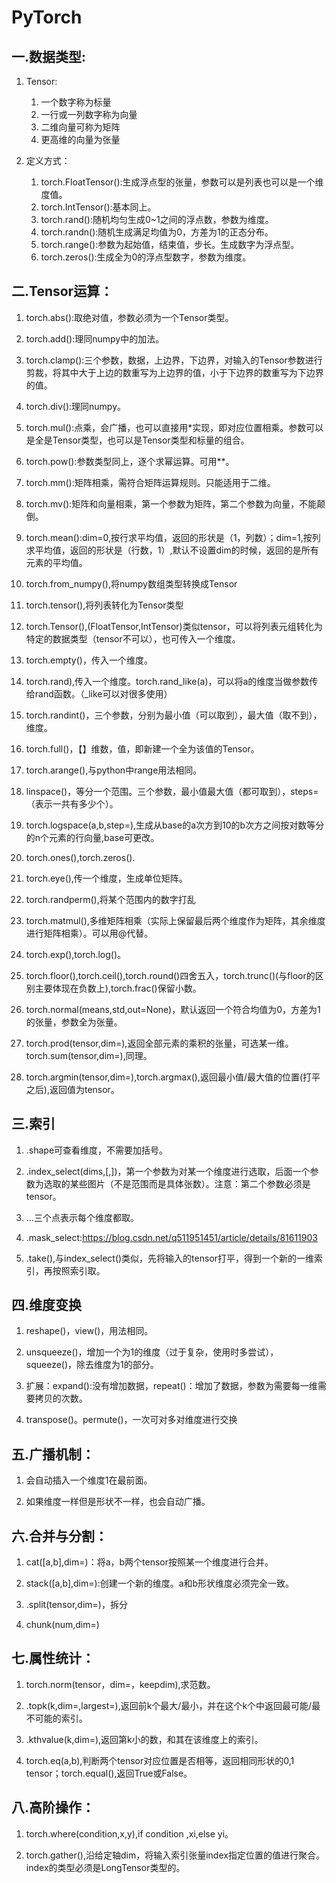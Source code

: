 # **PyTorch**

## **一.数据类型:**

1. Tensor:
    1. 一个数字称为标量
    2. 一行或一列数字称为向量
    3. 二维向量可称为矩阵
    4. 更高维的向量为张量

2. 定义方式：
    1. torch.FloatTensor():生成浮点型的张量，参数可以是列表也可以是一个维度值。
    2. torch.IntTensor():基本同上。
    3. torch.rand():随机均匀生成0~1之间的浮点数，参数为维度。
    4. torch.randn():随机生成满足均值为0，方差为1的正态分布。
    5. torch.range():参数为起始值，结束值，步长。生成数字为浮点型。
    6. torch.zeros():生成全为0的浮点型数字，参数为维度。

## **二.Tensor运算：**

1. torch.abs():取绝对值，参数必须为一个Tensor类型。

2. torch.add():理同numpy中的加法。

3. torch.clamp():三个参数，数据，上边界，下边界，对输入的Tensor参数进行剪裁，将其中大于上边的数重写为上边界的值，小于下边界的数重写为下边界的值。

4. torch.div():理同numpy。

5. torch.mul():点乘，会广播，也可以直接用*实现，即对应位置相乘。参数可以是全是Tensor类型，也可以是Tensor类型和标量的组合。

6. torch.pow():参数类型同上，逐个求幂运算。可用**。

7. torch.mm():矩阵相乘，需符合矩阵运算规则。只能适用于二维。

8. torch.mv():矩阵和向量相乘，第一个参数为矩阵，第二个参数为向量，不能颠倒。

9. torch.mean():dim=0,按行求平均值，返回的形状是（1，列数）；dim=1,按列求平均值，返回的形状是（行数，1）,默认不设置dim的时候，返回的是所有元素的平均值。

10. torch.from_numpy(),将numpy数组类型转换成Tensor

11. torch.tensor(),将列表转化为Tensor类型

12. torch.Tensor(),(FloatTensor,IntTensor)类似tensor，可以将列表元组转化为特定的数据类型（tensor不可以），也可传入一个维度。

13. torch.empty()，传入一个维度。

14. torch.rand),传入一个维度。torch.rand_like(a)，可以将a的维度当做参数传给rand函数。（_like可以对很多使用）

15. torch.randint()，三个参数，分别为最小值（可以取到），最大值（取不到），维度。

16. torch.full()，【】维数，值，即新建一个全为该值的Tensor。

17. torch.arange(),与python中range用法相同。

18. linspace()，等分一个范围。三个参数，最小值最大值（都可取到），steps=（表示一共有多少个）。

19. torch.logspace(a,b,step=),生成从base的a次方到10的b次方之间按对数等分的n个元素的行向量,base可更改。

20. torch.ones(),torch.zeros().

21. torch.eye(),传一个维度，生成单位矩阵。

22. torch.randperm(),将某个范围内的数字打乱

23. torch.matmul(),多维矩阵相乘（实际上保留最后两个维度作为矩阵，其余维度进行矩阵相乘）。可以用@代替。

24. torch.exp(),torch.log()。

25. torch.floor(),torch.ceil(),torch.round()四舍五入，torch.trunc()(与floor的区别主要体现在负数上),torch.frac()保留小数。

26. torch.normal(means,std,out=None)，默认返回一个符合均值为0，方差为1的张量，参数全为张量。

27. torch.prod(tensor,dim=),返回全部元素的乘积的张量，可选某一维。torch.sum(tensor,dim=),同理。

28. torch.argmin(tensor,dim=),torch.argmax(),返回最小值/最大值的位置(打平之后),返回值为tensor。


## **三.索引**

1. .shape可查看维度，不需要加括号。

2. .index_select(dims,[,])，第一个参数为对某一个维度进行选取，后面一个参数为选取的某些图片（不是范围而是具体张数）。注意：第二个参数必须是tensor。

3. ...三个点表示每个维度都取。

4. .mask_select:https://blog.csdn.net/q511951451/article/details/81611903

5. .take(),与index_select()类似，先将输入的tensor打平，得到一个新的一维索引，再按照索引取。

## **四.维度变换**

1. reshape()，view()，用法相同。

2. unsqueeze()，增加一个为1的维度（过于复杂，使用时多尝试），squeeze()，除去维度为1的部分。

3. 扩展：expand():没有增加数据，repeat()：增加了数据，参数为需要每一维需要拷贝的次数。

4. transpose()。permute()，一次可对多对维度进行交换

## **五.广播机制：**

1. 会自动插入一个维度1在最前面。

2. 如果维度一样但是形状不一样，也会自动广播。

## **六.合并与分割：**

1. cat([a,b],dim=)：将a，b两个tensor按照某一个维度进行合并。

2. stack([a,b],dim=):创建一个新的维度。a和b形状维度必须完全一致。

3. .split(tensor,dim=)，拆分

4. chunk(num,dim=)

## **七.属性统计：**

1. torch.norm(tensor，dim=，keepdim),求范数。

2. .topk(k,dim=,largest=),返回前k个最大/最小，并在这个k个中返回最可能/最不可能的索引。

3. .kthvalue(k,dim=),返回第k小的数，和其在该维度上的索引。

4. torch.eq(a,b),判断两个tensor对应位置是否相等，返回相同形状的0,1 tensor；torch.equal(),返回True或False。

## **八.高阶操作：**

1. torch.where(condition,x,y),if condition ,xi,else yi。

2. torch.gather(),沿给定轴dim，将输入索引张量index指定位置的值进行聚合。index的类型必须是LongTensor类型的。